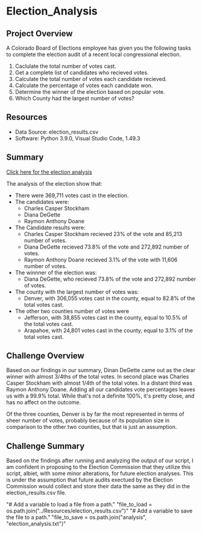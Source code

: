 # Election_Analysis

## Project Overview
A Colorado Board of Elections employee has given you the following tasks to complete the election audit of a recent local congressional election. 

1. Caclulate the total number of votes cast.
2. Get a complete list of candidates who recieved votes.
3. Calculate the total number of votes each candidate recieved. 
4. Calculate the percentage of votes each candidate won. 
5. Determine the winner of the election based on popular vote.
6. Which County had the largest number of votes?

## Resources
- Data Source: election_results.csv
- Software: Python 3.9.0, Visual Studio Code, 1.49.3

## Summary 

[Click here for the election analysis](election_analysis.txt)

The analysis of the election show that:
- There were 369,711 votes cast in the election. 
- The candidates were:
  - Charles Casper Stockham
  - Diana DeGette
  - Raymon Anthony Doane
- The Candidate results were: 
  - Charles Casper Stockham recieved 23% of the vote and 85,213 number of votes.
  - Diana DeGette recieved 73.8% of the vote and 272,892 number of votes. 
  - Raymon Anthony Doane recieved 3.1% of the vote with 11,606 number of votes.
- The winnner of the election was:
  - Diana DeGette, who recieved 73.8% of the vote and 272,892 number of votes. 
- The county with the largest number of votes was:
  - Denver, with 306,055 votes cast in the county, equal to 82.8% of the total votes cast. 
- The other two counties number of votes were
  - Jefferson, with 38,855 votes cast in the county, equal to 10.5% of the total votes cast.
  - Arapahoe, with 24,801 votes cast in the county, equal to 3.1% of the total votes cast. 

## Challenge Overview
Based on our findings in our summary, Dinan DeGette came out as the clear winner with almost 3/4ths of the total votes. In second place was Charles Casper Stockham with almost 1/4th of the total votes. In a distant third was Raymon Anthony Doane. Adding all our candidates vote percentages leaves us with a 99.9% total. While that's not a definite 100%, it's pretty close, and has no affect on the outcome. 

Of the three counties, Denver is by far the most represented in terms of sheer number of votes, probably because of its population size in comparison to the other two counties, but that is just an assumption. 

## Challenge Summary
Based on the findings after running and analyzing the output of our script, I am confident in proposing to the Election Commission that they utilize this script, albiet, with some minor alterations, for future election analyses. This is under the assumption that future audits exectued by the Election Commission would collect and store their data the same as they did in the election_results.csv file.

"# Add a variable to load a file from a path."
"file_to_load = os.path.join("../Resources/election_results.csv")"
"# Add a variable to save the file to a path."
"file_to_save = os.path.join("analysis", "election_analysis.txt")"
